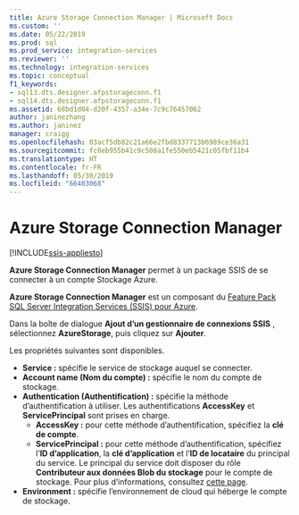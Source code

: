 ```yaml
---
title: Azure Storage Connection Manager | Microsoft Docs
ms.custom: ''
ms.date: 05/22/2019
ms.prod: sql
ms.prod_service: integration-services
ms.reviewer: ''
ms.technology: integration-services
ms.topic: conceptual
f1_keywords:
- sql13.dts.designer.afpstorageconn.f1
- sql14.dts.designer.afpstorageconn.f1
ms.assetid: 68bd1d04-d20f-4357-a34e-7c9c76457062
author: janinezhang
ms.author: janinez
manager: craigg
ms.openlocfilehash: 03acf5db82c21a66e2fbd8337713b6989ce36a31
ms.sourcegitcommit: fc0eb955b41c9c508a1fe550eb5421c05fbf11b4
ms.translationtype: HT
ms.contentlocale: fr-FR
ms.lasthandoff: 05/30/2019
ms.locfileid: "66403068"
---
```

# <a name="azure-storage-connection-manager"></a>Azure Storage Connection Manager

[!INCLUDE[ssis-appliesto](../../includes/ssis-appliesto-ssvrpluslinux-asdb-asdw-xxx.md)]

  **Azure Storage Connection Manager** permet à un package SSIS de se connecter à un compte Stockage Azure.
   
 **Azure Storage Connection Manager** est un composant du [Feature Pack SQL Server Integration Services (SSIS) pour Azure](../../integration-services/azure-feature-pack-for-integration-services-ssis.md). 
  
Dans la boîte de dialogue **Ajout d’un gestionnaire de connexions SSIS** , sélectionnez **AzureStorage**, puis cliquez sur **Ajouter**.  
  
Les propriétés suivantes sont disponibles.

- **Service :** spécifie le service de stockage auquel se connecter.
- **Account name (Nom du compte) :** spécifie le nom du compte de stockage.
- **Authentication (Authentification) :** spécifie la méthode d’authentification à utiliser. Les authentifications **AccessKey** et **ServicePrincipal** sont prises en charge.
    - **AccessKey :** pour cette méthode d’authentification, spécifiez la **clé de compte**.
    - **ServicePrincipal :** pour cette méthode d’authentification, spécifiez l’**ID d’application**, la **clé d’application** et l’**ID de locataire** du principal du service.
      Le principal du service doit disposer du rôle **Contributeur aux données Blob du stockage** pour le compte de stockage.
      Pour plus d’informations, consultez [cette page](https://docs.microsoft.com/azure/storage/common/storage-auth-aad-rbac-portal#assign-rbac-roles-using-the-azure-portal).
- **Environment :** spécifie l’environnement de cloud qui héberge le compte de stockage.
